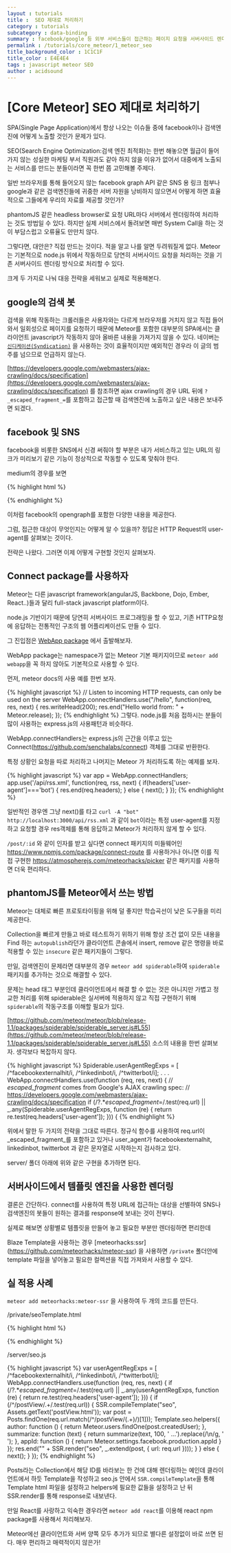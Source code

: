 ```yaml
---
layout : tutorials
title :  SEO 제대로 처리하기
category : tutorials
subcategory : data-binding
summary : facebook/google 등 외부 서비스들이 접근하는 페이지 요청을 서버사이드 렌더링 없이 필요한 부분만 WebApp package를 사용하여 효율적으로 구현한다.
permalink : /tutorials/core_meteor/1_meteor_seo
title_background_color : 1C1C1F
title_color : E4E4E4
tags : javascript meteor SEO
author : acidsound
---
```

# [Core Meteor] SEO 제대로 처리하기

SPA(Single Page Application)에서 항상 나오는 이슈들 중에 facebook이나 검색엔진에 어떻게 노출할 것인가 문제가 있다.

SEO(Search Engine Optimization:검색 엔진 최적화)는 한번 해놓으면 월급이 들어가지 않는 성실한 마케팅 부서 직원과도 같아 하지 않을 이유가 없어서 대중에게 노출되는 서비스를 만드는 분들이라면 꼭 한번 쯤 고민해볼 주제다.

일반 브라우저를 통해 들어오지 않는 facebook graph API 같은 SNS 용 링크 첨부나 google과 같은 검색엔진들에 귀중한 서버 자원을 낭비하지 않으면서 어떻게 하면 효율적으로 그들에게 우리의 자료를 제공할 것인가?

phantomJS 같은 headless browser로 요청 URL마다 서버에서 렌더링하여 처리하는 것도 방법일 수 있다. 하지만 실제 서비스에서 돌려보면 매번 System Call을 하는 것이 부담스럽고 오류율도 만만치 않다.

그렇다면, 대안은? 직접 만드는 것이다. 적을 알고 나를 알면 두려워질게 없다. Meteor는 기본적으로 node.js 위에서 작동하므로 당연히 서버사이드 요청을 처리하는 것을 기존 서버사이드 렌더링 방식으로 처리할 수 있다.

크게 두 가지로 나눠 대응 전략을 세워보고 실제로 적용해본다.

## google의 검색 봇
검색을 위해 작동하는 크롤러들은 사용자와는 다르게 브라우저를 거치지 않고 직접 들어와서 일회성으로 페이지를 요청하기 때문에 Meteor를 포함한 대부분의 SPA에서는 클라이언트 javascript가 작동하지 않아 올바른 내용을 가져가지 않을 수 있다.
네이버는 [```신디케이션(Syndication)```](http://webmastertool.naver.com/index.naver) 을 사용하는 것이 효율적이지만 예외적인 경우라 이 글의 범주를 넘으므로 언급하지 않는다.

[https://developers.google.com/webmasters/ajax-crawling/docs/specification](https://developers.google.com/webmasters/ajax-crawling/docs/specification) 를 참조하면 ajax crawling의 경우 URL 뒤에 ```?_escaped_fragment_=```를 포함하고 접근할 때 검색엔진에 노출하고 싶은 내용은 보내주면 되겠다.

## facebook 및 SNS
facebook을 비롯한 SNS에서 신경 써줘야 할 부분은 내가 서비스하고 있는 URL의 링크가 미리보기 같은 기능이 정상적으로 작동할 수 있도록 맞춰야 한다.

medium의 경우를 보면

{% highlight html %}
<meta property="og:site_name" content="Medium">
<meta property="og:title" content="Medium">
<meta property="og:url" content="https://medium.com/">
<meta property="og:image" content="https://cdn-static-1.medium.com/_/fp/img/default-preview-image.IsBK38jFAJBlWifMLO4z9g.png">
<meta property="fb:app_id" content="542599432471018">
<meta property="og:description" content="Welcome to Medium, a place to read, write, and interact with the stories that matter most to you. Every day thousands of new voices share…">
<meta name="twitter:site" content="@Medium">
<link rel="publisher" href="https://plus.google.com/103654360130207659246">
<meta name="twitter:card" content="summary">
<meta name="twitter:app:name:iphone" content="Medium">
<meta name="twitter:app:id:iphone" content="828256236">
<meta name="twitter:app:url:iphone" content="medium:/">
<meta property="al:ios:app_name" content="Medium">
<meta property="al:ios:app_store_id" content="828256236">
{% endhighlight %}

이처럼 facebook의 opengraph를 포함한 다양한 내용을 제공한다.

그럼, 접근한 대상이 무엇인지는 어떻게 알 수 있을까? 정답은 HTTP Request의 user-agent를 살펴보는 것이다.

전략은 나왔다. 그러면 이제 어떻게 구현할 것인지 살펴보자.

## Connect package를 사용하자
Meteor는 다른 javascript framework(angularJS, Backbone, Dojo, Ember, React..)들과 달리 full-stack javascript platform이다.

node.js 기반이기 때문에 당연히 서버사이드 프로그래밍을 할 수 있고, 기존 HTTP요청에 응답하는 전통적인 구조의 웹 어플리케이션도 만들 수 있다.

그 진입점은 [WebApp package](http://docs.meteor.com/#/full/webapp) 에서 출발해보자.

WebApp package는 namespace가 없는 Meteor 기본 패키지이므로 ```meteor add webapp```을 꼭 하지 않아도 기본적으로 사용할 수 있다.

먼저, meteor docs의 사용 예를 한번 보자.

{% highlight javascript %}
// Listen to incoming HTTP requests, can only be used on the server
WebApp.connectHandlers.use("/hello", function(req, res, next) {
  res.writeHead(200);
  res.end("Hello world from: " + Meteor.release);
});
{% endhighlight %}
그렇다. node.js를 처음 접하시는 분들이 많이 사용하는 express.js의 사용패턴과 비슷하다.

WebApp.connectHandlers는 express.js의 근간을 이루고 있는 Connect(https://github.com/senchalabs/connect) 객체를 그대로 반환한다.

특정 상황인 요청을 따로 처리하고 나머지는 Meteor 가 처리하도록 하는 예제를 보자.

{% highlight javascript %}
var app = WebApp.connectHandlers;
app.use('/api/rss.xml', function(req, rss, next) {
  if(headers['user-agent']==='bot') {
    res.end(req.headers);
  } else {
    next();
  }
});
{% endhighlight %}

일반적인 경우엔 그냥 next()를 타고 ```curl -A "bot" http://localhost:3000/api/rss.xml``` 과 같이 ```bot```이라는 특정 user-agent를 지정하고 요청할 경우 res객체를 통해 응답하고 Meteor가 처리하지 않게 할 수 있다.

```/post/:id``` 와 같이 인자를 받고 싶다면 connect 패키지의 미들웨어인 https://www.npmjs.com/package/connect-route 를 사용하거나 아니면 이를 직접 구현한 https://atmospherejs.com/meteorhacks/picker 같은 패키지를 사용하면 더욱 편리하다.

## phantomJS를 Meteor에서 쓰는 방법
Meteor는 대체로 빠른 프로토타이핑을 위해 덜 좋지만 학습곡선이 낮은 도구들을 미리 제공한다.

Collection을 빠르게 만들고 바로 테스트하기 위하기 위해 항상 조건 없이 모든 내용을 Find 하는 ```autopublish```라던가 클라이언트 콘솔에서 insert, remove 같은 명령을 바로 적용할 수 있는 ```insecure``` 같은 패키지들이 그렇다.

만일, 검색엔진이 문제라면 대부분의 경우 ```meteor add spiderable```하여 ```spiderable``` 패키지를 추가하는 것으로 해결할 수 있다.

문제는 head 태그 부분인데 클라이언트에서 해결 할 수 없는 것은 아니지만 가볍고 정교한 처리를 위해 spiderable은 실서버에 적용하지 않고 직접 구현하기 위해 ```spiderable```의 작동구조를 이해할 필요가 있다.

[https://github.com/meteor/meteor/blob/release-1.1/packages/spiderable/spiderable_server.js#L55](https://github.com/meteor/meteor/blob/release-1.1/packages/spiderable/spiderable_server.js#L55) 소스의 내용을 한번 살펴보자. 생각보다 복잡하지 않다.

{% highlight javascript %}
Spiderable.userAgentRegExps = [
    /^facebookexternalhit/i, /^linkedinbot/i, /^twitterbot/i];
.
.
.
WebApp.connectHandlers.use(function (req, res, next) {
  // _escaped_fragment_ comes from Google's AJAX crawling spec:
  // https://developers.google.com/webmasters/ajax-crawling/docs/specification
  if (/\?.*_escaped_fragment_=/.test(req.url) ||
      _.any(Spiderable.userAgentRegExps, function (re) {
        return re.test(req.headers['user-agent']); })) {
{% endhighlight %}

위에서 말한 두 가지의 전략을 그대로 따른다.
정규식 함수를 사용하여 req.url이 _escaped_fragment_를 포함하고 있거나 user_agent가 facebookexternalhit, linkedinbot, twitterbot 과 같은 문자열로 시작하는지 검사하고 있다.

server/ 폴더 아래에 위와 같은 구현을 추가하면 된다.

## 서버사이드에서 템플릿 엔진을 사용한 렌더링
결론은 간단하다. connect를 사용하여 특정 URL에 접근하는 대상을 선별하여 SNS나 검색엔진의 봇들이 원하는 결과를 response에 보내는 것이 전부다.

실제로 해보면 상황별로 템플릿을 만들어 놓고 필요한 부분만 렌더링하면 편리한데

Blaze Template을 사용하는 경우 [meteorhacks:ssr]
(https://github.com/meteorhacks/meteor-ssr) 을 사용하면 ```/private``` 폴더안에 template 파일을 넣어놓고 필요한 컬렉션을 직접 가져와서 사용할 수 있다.


## 실 적용 사례
```meteor add meteorhacks:meteor-ssr``` 을 사용하여 두 개의 코드를 만든다.

/private/seoTemplate.html

{% highlight html %}
<html xmlns:cc="http://creativecommons.org/ns#">
<head prefix="og: http://ogp.me/ns# fb: http://ogp.me/ns/fb# krown-meteor-com: http://ogp.me/ns/fb/krown-meteor-com#">
    <meta http-equiv="Content-Type" content="text/html; charset=utf-8">
    <meta name="viewport" content="width=device-width, initial-scale=1">
    <title>{{title}}</title>
    <link id="feedLink" rel="alternate" type="application/rss+xml" title="RSS" href="/feed{{url}}">
    <link rel="canonical" href="{{url}}">
    <meta name="title" content="{{title}}">
    <meta name="referrer" content="always">
    <meta name="description"
          content="{{summarize content}}">
    <meta property="og:site_name" content="krown">
    <meta property="og:title" content="{{title}}">
    <meta property="og:url" content="{{url}}">
    <meta property="og:image" content="{{featuredImage}}">
    <meta property="fb:app_id" content="{{appId}}">
    <meta property="og:description"
          content="{{summarize content}}">
</head>
</html>
{% endhighlight %}

/server/seo.js

{% highlight javascript %}
var userAgentRegExps = [
    /^facebookexternalhit/i, /^linkedinbot/i, /^twitterbot/i];
WebApp.connectHandlers.use(function (req, res, next) {
    if (/\?.*_escaped_fragment_=/.test(req.url) ||
        _.any(userAgentRegExps, function (re) {
            return re.test(req.headers['user-agent']);
        })) {
        if (/^\/postView\/.+/.test(req.url)) {
            SSR.compileTemplate("seo", Assets.getText('postView.html'));
            var post = Posts.findOne(req.url.match(/^\/postView\/(.+)/)[1]));
            Template.seo.helpers({
                author: function () {
                    return Meteor.users.findOne(post.createdUser);
                },
                summarize: function (text) {
                    return summarize(text, 100, ' ...').replace(/\n/g, ' ');
                },
                appId: function () {
                    return Meteor.settings.facebook.production.appId
                }
            });
            res.end("<!DOCTYPE html>" + SSR.render("seo", _.extend(post, {
                    url: req.url
                })));
        }
    } else {
        next();
    }
});
{% endhighlight %}

Posts라는 Collection에서 해당 ID를 바라보는 한 건에 대해 렌더링하는 예인데 클라이언트에서 하듯 Template을 작성하고 seo.js 안에서 ```SSR.compileTemplate```을 통해 Template html 파일을 설정하고 helpers에 필요한 값들을 설정하고 난 뒤 SSR.render를 통해 response로 내보낸다.

만일 React를 사랑하고 익숙한 경우라면 ```meteor add react```를 이용해 react npm package를 사용해서 처리해보자.

Meteor에선 클라이언트와 서버 양쪽 모두 추가가 되므로 별다른 설정없이 바로 쓰면 된다. 매우 편리하고 매력적이지 않은가!